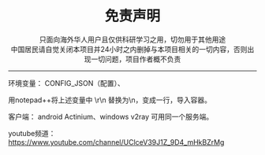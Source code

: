 
<h1 align="center"> 免责声明 </h1>


<p align="center">
只面向海外华人用户且仅供科研学习之用，切勿用于其他用途
<br>
中国居民请自觉关闭本项目并24小时之内删掉与本项目相关的一切内容，否则出现一切问题，项目作者概不负责
</p>
<hr>





环境变量： CONFIG_JSON（配置）、


用notepad++将上述变量中 \r\n 替换为\\n，变成一行，导入容器。

客户端： android Actinium、windows v2ray 可用同一个服务端。

youtube频道：https://www.youtube.com/channel/UClceV39J1Z_9D4_mHkBZrMg

